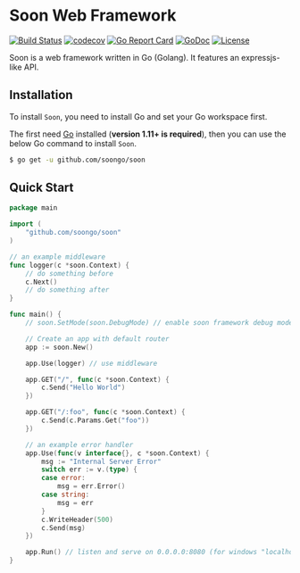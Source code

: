 # Soon Web Framework

[![Build Status](https://travis-ci.org/soongo/soon.svg)](https://travis-ci.org/soongo/soon)
[![codecov](https://codecov.io/gh/soongo/soon/branch/master/graph/badge.svg)](https://codecov.io/gh/soongo/soon)
[![Go Report Card](https://goreportcard.com/badge/github.com/soongo/soon)](https://goreportcard.com/report/github.com/soongo/soon)
[![GoDoc](https://godoc.org/github.com/soongo/soon?status.svg)](https://godoc.org/github.com/soongo/soon)
[![License](https://img.shields.io/badge/MIT-green.svg)](https://opensource.org/licenses/MIT)

Soon is a web framework written in Go (Golang). It features an expressjs-like API.

## Installation

To install `Soon`, you need to install Go and set your Go workspace first.

The first need [Go](https://golang.org/) installed (**version 1.11+ is required**), then you can use the below Go command to install `Soon`.

```sh
$ go get -u github.com/soongo/soon
```

## Quick Start

```go
package main

import (
	"github.com/soongo/soon"
)

// an example middleware
func logger(c *soon.Context) {
	// do something before
	c.Next()
	// do something after
}

func main() {
	// soon.SetMode(soon.DebugMode) // enable soon framework debug mode

	// Create an app with default router
	app := soon.New()

	app.Use(logger) // use middleware

	app.GET("/", func(c *soon.Context) {
		c.Send("Hello World")
	})

	app.GET("/:foo", func(c *soon.Context) {
		c.Send(c.Params.Get("foo"))
	})

	// an example error handler
	app.Use(func(v interface{}, c *soon.Context) {
		msg := "Internal Server Error"
		switch err := v.(type) {
		case error:
			msg = err.Error()
		case string:
			msg = err
		}
		c.WriteHeader(500)
		c.Send(msg)
	})

	app.Run() // listen and serve on 0.0.0.0:8080 (for windows "localhost:8080")
}
```
